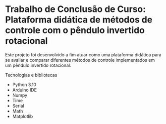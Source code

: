 # Trabalho de Conclusão de Curso: Plataforma didática de métodos de controle com o pêndulo invertido rotacional

Este projeto foi desenvolvido a fim atuar como uma plataforma didática para se avaliar e comparar diferentes métodos de controle implementados em um pêndulo invertido rotacional.

Tecnologias e bibliotecas
- Python 3.10
- Arduino IDE
- Numpy
- Time
- Serial
- Math
- Matplotlib
